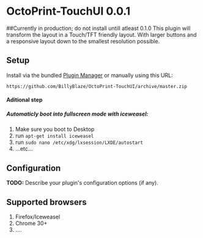 # OctoPrint-TouchUI 0.0.1
##Currently in production; do not install untill atleast 0.1.0
This plugin will transform the layout in a Touch/TFT friendly layout. With larger buttons and a responsive layout down to the smallest resolution possible.

## Setup

Install via the bundled [Plugin Manager](https://github.com/foosel/OctoPrint/wiki/Plugin:-Plugin-Manager)
or manually using this URL:

    https://github.com/BillyBlaze/OctoPrint-TouchUI/archive/master.zip

#### Aditional step
##### Automaticly boot into fullscreen mode with iceweasel:
1. Make sure you boot to Desktop
2. run ``apt-get install iceweasel``
3. run ``sudo nano /etc/xdg/lxsession/LXDE/autostart``
4. ...etc...

## Configuration

**TODO:** Describe your plugin's configuration options (if any).

## Supported browsers
1. Firefox/Iceweasel
2. Chrome 30+
3. ....
